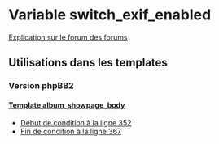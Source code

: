 # Variable switch_exif_enabled
[Explication sur le forum des forums](http://forum.forumactif.com/t294113-listing-des-variables#switch_exif_enabled)
## Utilisations dans les templates
### Version phpBB2
#### [Template album_showpage_body](subsilver/album_showpage_body.md)
* [Début de condition à la ligne 352](../subsilver/album_showpage_body.tpl#L352)
* [Fin de condition à la ligne 367](../subsilver/album_showpage_body.tpl#L367)